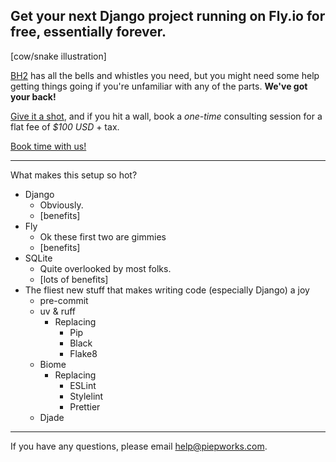 ## Get your next Django project running on Fly.io for free, essentially forever.

[cow/snake illustration]

[BH2](https://codeberg.org/trey/bh2) has all the bells and whistles you need, but you might need some help getting things going if you're unfamiliar with any of the parts. **We've got your back!**

[Give it a shot](https://codeberg.org/trey/bh2), and if you hit a wall, book a _one-time_ consulting session for a flat fee of _$100 USD_ + tax.

<a href="https://example.com" class="button">Book time with us!</a>

---

What makes this setup so hot?

- Django
  - Obviously.
  - [benefits]
- Fly
  - Ok these first two are gimmies
  - [benefits]
- SQLite
  - Quite overlooked by most folks.
  - [lots of benefits]
- The fliest new stuff that makes writing code (especially Django) a joy
  - pre-commit
  - uv & ruff
    - Replacing
      - Pip
      - Black
      - Flake8
  - Biome
    - Replacing
      - ESLint
      - Stylelint
      - Prettier
  - Djade

---

If you have any questions, please email help@piepworks.com.
